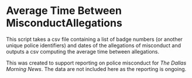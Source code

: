 # Average Time Between MisconductAllegations

This script takes a csv file containing a list of badge numbers (or another unique police identifiers) and dates of the allegations of misconduct and outputs a csv computing the average time between allegations.

This was created to support reporting on police misconduct for <i>The Dallas Morning News</i>. The data are not included here as the reporting is ongoing. 
